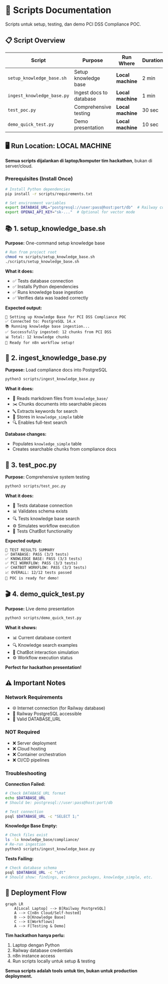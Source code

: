 # 🧪 Scripts Documentation

Scripts untuk setup, testing, dan demo PCI DSS Compliance POC.

## 📋 Script Overview

| Script | Purpose | Run Where | Duration |
|--------|---------|-----------|----------|
| `setup_knowledge_base.sh` | Setup knowledge base | **Local machine** | 2 min |
| `ingest_knowledge_base.py` | Ingest docs to database | **Local machine** | 1 min |
| `test_poc.py` | Comprehensive testing | **Local machine** | 30 sec |
| `demo_quick_test.py` | Demo presentation | **Local machine** | 10 sec |

## 🖥️ **Run Location: LOCAL MACHINE**

**Semua scripts dijalankan di laptop/komputer tim hackathon**, bukan di server/cloud.

### Prerequisites (Install Once)
```bash
# Install Python dependencies
pip install -r scripts/requirements.txt

# Set environment variables
export DATABASE_URL="postgresql://user:pass@host:port/db"  # Railway connection
export OPENAI_API_KEY="sk-..."  # Optional for vector mode
```

## 📚 1. **setup_knowledge_base.sh** 
**Purpose:** One-command setup knowledge base

```bash
# Run from project root
chmod +x scripts/setup_knowledge_base.sh
./scripts/setup_knowledge_base.sh
```

**What it does:**
- ✅ Tests database connection
- ✅ Installs Python dependencies  
- ✅ Runs knowledge base ingestion
- ✅ Verifies data was loaded correctly

**Expected output:**
```
🚀 Setting up Knowledge Base for PCI DSS Compliance POC
✅ Connected to: PostgreSQL 14.x
📚 Running knowledge base ingestion...
✅ Successfully ingested: 12 chunks from PCI DSS
📊 Total: 12 knowledge chunks
🚀 Ready for n8n workflow setup!
```

## 🐍 2. **ingest_knowledge_base.py**
**Purpose:** Load compliance docs into PostgreSQL

```bash
python3 scripts/ingest_knowledge_base.py
```

**What it does:**
- 📄 Reads markdown files from `knowledge_base/`
- ✂️ Chunks documents into searchable pieces
- 🔤 Extracts keywords for search
- 💾 Stores in `knowledge_simple` table
- 🔍 Enables full-text search

**Database changes:**
- Populates `knowledge_simple` table
- Creates searchable chunks from compliance docs

## 🧪 3. **test_poc.py**
**Purpose:** Comprehensive system testing

```bash
python3 scripts/test_poc.py
```

**What it does:**
- 🔌 Tests database connection
- 📊 Validates schema exists
- 🔍 Tests knowledge base search
- ⚙️ Simulates workflow execution
- 🤖 Tests ChatBot functionality

**Expected output:**
```
🧪 TEST RESULTS SUMMARY
✅ DATABASE: PASS (3/3 tests)
✅ KNOWLEDGE BASE: PASS (3/3 tests) 
✅ PCI WORKFLOW: PASS (3/3 tests)
✅ CHATBOT WORKFLOW: PASS (3/3 tests)
📈 OVERALL: 12/12 tests passed
🎉 POC is ready for demo!
```

## 🎬 4. **demo_quick_test.py**
**Purpose:** Live demo presentation

```bash
python3 scripts/demo_quick_test.py
```

**What it shows:**
- 📊 Current database content
- 🔍 Knowledge search examples
- 🤖 ChatBot interaction simulation
- ⚙️ Workflow execution status

**Perfect for hackathon presentation!**

## ⚠️ Important Notes

### **Network Requirements**
- 🌐 Internet connection (for Railway database)
- 🔗 Railway PostgreSQL accessible
- 🔑 Valid DATABASE_URL

### **NOT Required**
- ❌ Server deployment
- ❌ Cloud hosting  
- ❌ Container orchestration
- ❌ CI/CD pipelines

### **Troubleshooting**

**Connection Failed:**
```bash
# Check DATABASE_URL format
echo $DATABASE_URL
# Should be: postgresql://user:pass@host:port/db

# Test connection
psql $DATABASE_URL -c "SELECT 1;"
```

**Knowledge Base Empty:**
```bash
# Check files exist
ls -la knowledge_base/compliance/
# Re-run ingestion
python3 scripts/ingest_knowledge_base.py
```

**Tests Failing:**
```bash
# Check database schema
psql $DATABASE_URL -c "\dt"
# Should show: findings, evidence_packages, knowledge_simple, etc.
```

## 🎯 Deployment Flow

```mermaid
graph LR
    A[Local Laptop] --> B[Railway PostgreSQL]
    A --> C[n8n Cloud/Self-hosted]
    B --> D[Knowledge Base]
    C --> E[Workflows]
    A --> F[Testing & Demo]
```

**Tim hackathon hanya perlu:**
1. Laptop dengan Python
2. Railway database credentials  
3. n8n instance access
4. Run scripts locally untuk setup & testing

**Semua scripts adalah tools untuk tim, bukan untuk production deployment.**